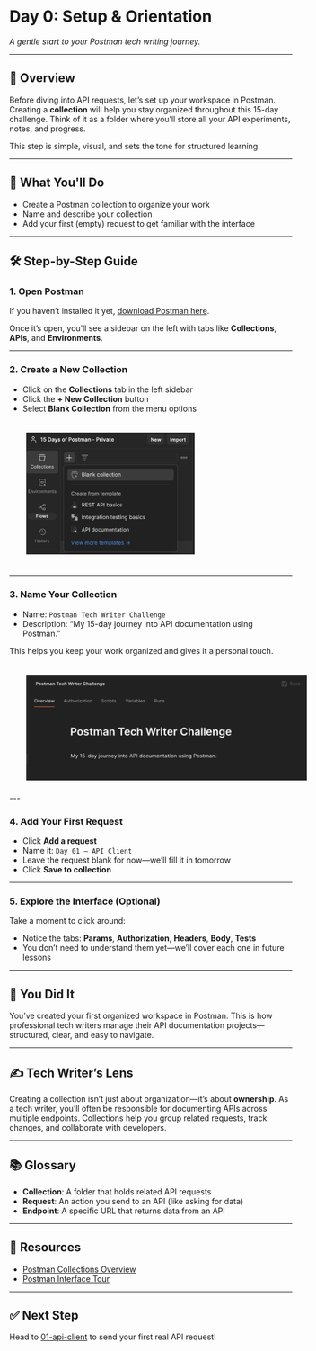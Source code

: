 # Day 0: Setup & Orientation

_A gentle start to your Postman tech writing journey._

---

## 🧭 Overview

Before diving into API requests, let’s set up your workspace in Postman. Creating a **collection** will help you stay organized throughout this 15-day challenge. Think of it as a folder where you’ll store all your API experiments, notes, and progress.

This step is simple, visual, and sets the tone for structured learning.

---

## 🎯 What You'll Do

- Create a Postman collection to organize your work
- Name and describe your collection
- Add your first (empty) request to get familiar with the interface

---

## 🛠️ Step-by-Step Guide

### 1. Open Postman

If you haven’t installed it yet, [download Postman here](https://www.postman.com/downloads/).

Once it’s open, you’ll see a sidebar on the left with tabs like **Collections**, **APIs**, and **Environments**.

---

### 2. Create a New Collection

- Click on the **Collections** tab in the left sidebar
- Click the **+ New Collection** button
- Select **Blank Collection** from the menu options

<img src="../assets/screenshots/day00-create-new-collection.png" width="300" style="margin: 20px 0px 20px 30px" />
<!-- ![New Collection Button](../assets/screenshots/day00-create-new-collection_resized.png) -->

---

### 3. Name Your Collection

- Name: `Postman Tech Writer Challenge`
- Description: “My 15-day journey into API documentation using Postman.”

This helps you keep your work organized and gives it a personal touch.

<!-- ![New Collection Button](../assets/screenshots/day00-new-collection.png) -->
<img src="../assets/screenshots/day00-name-collection.png" width="500" style="margin: 20px 0px 20px 30px" />
<!-- ![New Collection Button](../assets/screenshots/day00-create-new-collection_resized.png) -->
---

### 4. Add Your First Request

- Click **Add a request**
- Name it: `Day 01 – API Client`
- Leave the request blank for now—we’ll fill it in tomorrow
- Click **Save to collection**

<!-- ![Add Request](../assets/screenshots/day00-add-request.png) -->

---

### 5. Explore the Interface (Optional)

Take a moment to click around:
- Notice the tabs: **Params**, **Authorization**, **Headers**, **Body**, **Tests**
- You don’t need to understand them yet—we’ll cover each one in future lessons

---

## 🎉 You Did It

You’ve created your first organized workspace in Postman. This is how professional tech writers manage their API documentation projects—structured, clear, and easy to navigate.

---

## ✍️ Tech Writer’s Lens

Creating a collection isn’t just about organization—it’s about **ownership**. As a tech writer, you’ll often be responsible for documenting APIs across multiple endpoints. Collections help you group related requests, track changes, and collaborate with developers.

---

## 📚 Glossary

- **Collection**: A folder that holds related API requests
- **Request**: An action you send to an API (like asking for data)
- **Endpoint**: A specific URL that returns data from an API

---

## 🔗 Resources

- [Postman Collections Overview](https://learning.postman.com/docs/publishing-your-api/collections/overview/)
- [Postman Interface Tour](https://learning.postman.com/docs/getting-started/navigating-postman/)

---

## ✅ Next Step

Head to [01-api-client](../01-api-client/README.md) to send your first real API request!

